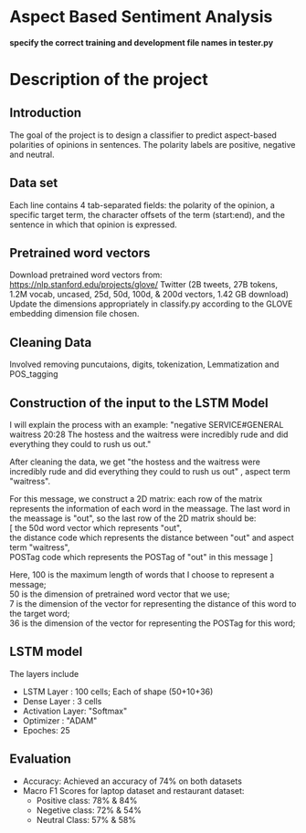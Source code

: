 # Aspect Based Sentiment Analysis
#### specify the correct training and development file names in tester.py

# Description of the project
## Introduction 
The goal of the project is to design a classifier to predict aspect-based polarities of opinions in
sentences. The polarity labels are positive, negative and neutral. 

## Data set
Each line contains 4 tab-separated fields: the polarity of the opinion, a specific target term, the character offsets of the term (start:end), and the
sentence in which that opinion is expressed.  

## Pretrained word vectors
Download pretrained word vectors from: https://nlp.stanford.edu/projects/glove/
Twitter (2B tweets, 27B tokens, 1.2M vocab, uncased, 25d, 50d, 100d, & 200d vectors, 1.42 GB download)
Update the dimensions appropriately in classify.py according to the GLOVE embedding dimension file chosen. 


## Cleaning Data
Involved removing puncutaions, digits, tokenization, Lemmatization and POS_tagging

## Construction of the input to the LSTM Model
I will explain the process with an example:
"negative SERVICE#GENERAL waitress 20:28 The hostess and the waitress were incredibly rude and did everything they could to rush us out."  

After cleaning the data, we get "the hostess and the waitress were incredibly rude and did everything they could to rush us out" , aspect term "waitress".  

For this message, we construct a 2D matrix: each row of the matrix represents the information of each word in the meassage. The last word in the meassage is "out", so the last row of the 2D matrix should be:   
[ the 50d word vector which represents "out",   
the distance code which represents the distance between "out" and aspect term "waitress",  
POSTag code which represents the POSTag of "out" in this message ]

Here, 100 is the maximum length of words that I choose to represent a message;  
50 is the dimension of pretrained word vector that we use;  
7 is the dimension of the vector for representing the distance of this word to the target word;  
36 is the dimension of the vector for representing the POSTag for this word;


## LSTM model
The layers include
  - LSTM Layer : 100 cells; Each of shape (50+10+36)
  - Dense Layer : 3 cells
  - Activation Layer: "Softmax"
  - Optimizer : "ADAM"
  - Epoches: 25

## Evaluation
  - Accuracy: Achieved an accuracy of 74% on both datasets
  - Macro F1 Scores for laptop dataset and restaurant dataset:
    - Positive class: 78% & 84%
    - Negetive class: 72% & 54%
    - Neutral Class: 57%  & 58%
